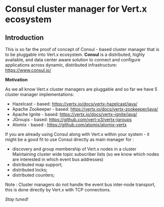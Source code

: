 # Consul cluster manager for Vert.x ecosystem #

**Introduction**
-
This is so far the proof of concept of Consul - based cluster manager that is to be pluggable into Vert.x ecosystem. **Consul** is a distributed, highly available, and data center aware solution to connect and configure applications across dynamic, distributed infrastructure: https://www.consul.io/ 

**Motivation**

As we all know Vert.x cluster managers are pluggable and so far we have 5 cluster manager implementations: 

- Hazelcast - based: https://vertx.io/docs/vertx-hazelcast/java/
- Apache Zookeeper - based: https://vertx.io/docs/vertx-zookeeper/java/  
- Apache Ignite - based: https://vertx.io/docs/vertx-ignite/java/
- JGroups - based: https://github.com/vert-x3/vertx-jgroups
- Atomix - based : https://github.com/atomix/atomix-vertx

If you are already using Consul along with Vert.x within your system - it might be a good fit to use Consul directly as main manager for : 
- discovery and group membership of Vert.x nodes in a cluster
Maintaining cluster wide topic subscriber lists (so we know which nodes are interested in which event bus addresses)
- distributed map support;
- distributed locks;
- distributed counters;   

Note : Cluster managers do not handle the event bus inter-node transport, this is done directly by Vert.x with TCP connections.

*Stay tuned!* 